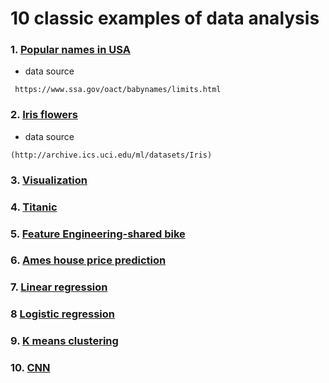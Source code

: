 
# 10 classic examples of data analysis

### 1. [Popular names in USA](https://github.com/ZJW-92/data_analysis_ex/blob/main/popular%20names%20in%20USA.ipynb)

- data source 
```
 https://www.ssa.gov/oact/babynames/limits.html
```

###  2. [Iris flowers](https://github.com/ZJW-92/data_analysis_ex/blob/main/iris%20_flower.ipynb)

- data source 
```
(http://archive.ics.uci.edu/ml/datasets/Iris)
```

### 3. [Visualization](https://github.com/ZJW-92/data_analysis_ex/blob/main/Visualization%20.ipynb)

### 4. [Titanic](https://github.com/ZJW-92/data_analysis_ex/blob/main/Titanic.ipynb)

### 5. [Feature Engineering-shared bike](https://github.com/ZJW-92/data_analysis_ex/blob/main/Shared_bike.ipynb)

### 6. [Ames house price prediction](https://github.com/ZJW-92/Ames_House_Price_Prediction)

### 7. [Linear regression](https://github.com/ZJW-92/Linear_Regression_RED)

### 8 [Logistic regression](https://github.com/ZJW-92/Logistic_Regression_Tmall)

### 9. [K means clustering](https://github.com/ZJW-92/K_means_clustering_Airbnb/blob/main/k-means-airbnb.ipynb)

### 10. [CNN](https://github.com/ZJW-92/Fashion-Class-Classification/blob/main/fashion_mnist.ipynb)
